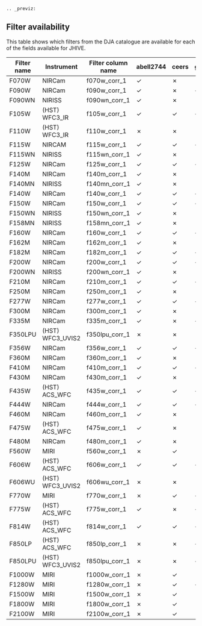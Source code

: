 ```{eval-rst}
.. _previz:
```

## Filter availability 
This table shows which filters from the DJA catalogue are available for each of the fields available for JHIVE.

| Filter name | Instrument | Filter column name | abell2744 | ceers | gdn | gds | ngdeep |
| ----------- | ---------- | ----------- | ------------ | ----- | --- | ---- | ----- |
| F070W | NIRCam | f070w_corr_1 | &#10003; | &#10007; | &#10007; | &#10007; | &#10007;|
| F090W | NIRCam |f090w_corr_1 | &#10003; | &#10007; | &#10003; | &#10003; | &#10007; |
| F090WN | NIRISS |f090wn_corr_1 | &#10003; | &#10007; | &#10007; | &#10007; | &#10007; |
| F105W | (HST) WFC3_IR |f105w_corr_1 | &#10003; | &#10003; | &#10003; | &#10003; | &#10003; |
| F110W | (HST) WFC3_IR |f110w_corr_1 |  &#10007; | &#10007; | &#10007; | &#10003; | &#10007; |
| F115W | NIRCAM |f115w_corr_1 | &#10003; | &#10003; | &#10003; | &#10003; | &#10003; |
| F115WN | NIRISS |f115wn_corr_1 | &#10003; | &#10007; | &#10007; | &#10007; | &#10007; |
| F125W | NIRCam |f125w_corr_1 | &#10003; | &#10003; | &#10003; | &#10003; | &#10003; |
| F140M | NIRCam |f140m_corr_1 | &#10003; | &#10007; | &#10007; | &#10007; | &#10007; |
| F140MN | NIRISS |f140mn_corr_1 | &#10003; | &#10007; | &#10007; | &#10007; | &#10007; |
| F140W | NIRCam |f140w_corr_1 | &#10003; | &#10003; | &#10003; | &#10003; | &#10003; |
| F150W | NIRCam |f150w_corr_1 | &#10003;| &#10003; | &#10003; | &#10003; | &#10003; |
| F150WN | NIRISS |f150wn_corr_1 | &#10003; | &#10007; | &#10007; | &#10003; | &#10007; |
| F158MN | NIRISS |f158mn_corr_1 | &#10003; | &#10007; | &#10007;| &#10007; | &#10007; |
| F160W | NIRCam |f160w_corr_1 | &#10003; |&#10003; | &#10003; | &#10003; | &#10003; |
| F162M | NIRCam |f162m_corr_1 | &#10003; | &#10007; | &#10007; | &#10003; | &#10007; |
| F182M | NIRCam |f182m_corr_1 | &#10003; | &#10003; | &#10003; | &#10003; | &#10007; |
| F200W | NIRCam |f200w_corr_1 | &#10003; | &#10003; | &#10003; | &#10003; | &#10003; |
| F200WN | NIRISS |f200wn_corr_1 | &#10003; | &#10007; | &#10007; | &#10003; | &#10007; |
| F210M | NIRCam |f210m_corr_1 | &#10003; | &#10003; | &#10003; | &#10003; | &#10007; |
| F250M | NIRCam |f250m_corr_1 | &#10003; | &#10007; | &#10007; | &#10003; | &#10007; |
| F277W | NIRCam |f277w_corr_1 | &#10003; | &#10003; | &#10003; | &#10003; | &#10003; |
| F300M | NIRCam |f300m_corr_1 | &#10003; | &#10007; | &#10007; | &#10003; | &#10007; |
| F335M | NIRCam |f335m_corr_1 | &#10003; | &#10007; | &#10003; | &#10003; | &#10007; |
| F350LPU | (HST) WFC3_UVIS2 |f350lpu_corr_1 | &#10007; | &#10007; | &#10007; | &#10007; | &#10003; |
| F356W | NIRCam |f356w_corr_1 | &#10003; | &#10003; | &#10003; | &#10003; | &#10003; |
| F360M | NIRCam |f360m_corr_1 | &#10003; | &#10007; | &#10007; | &#10007; | &#10007; |
| F410M | NIRCam |f410m_corr_1 | &#10003; | &#10003; | &#10003; | &#10003; | &#10007; |
| F430M | NIRCam |f430m_corr_1 | &#10003; | &#10007; | &#10007; | &#10003; | &#10007; |
| F435W | (HST) ACS_WFC |f435w_corr_1 | &#10003; | &#10003; | &#10003; | &#10003; | &#10003; |
| F444W | NIRCam |f444w_corr_1 | &#10003; | &#10003; | &#10003; | &#10003; | &#10003; |
| F460M | NIRCam |f460m_corr_1 | &#10003; | &#10007; | &#10007; | &#10003; | &#10007; |
| F475W | (HST) ACS_WFC |f475w_corr_1 | &#10003;| &#10007; | &#10007; | &#10003; | &#10007; |
| F480M | NIRCam |f480m_corr_1 | &#10003; | &#10007; | &#10007; | &#10003; | &#10007; |
| F560W | MIRI |f560w_corr_1 | &#10007; | &#10003; | &#10007; | &#10003; | &#10007; |
| F606W | (HST) ACS_WFC |f606w_corr_1 | &#10003; | &#10003; | &#10003; | &#10003; | &#10003; |
| F606WU | (HST) WFC3_UVIS2 |f606wu_corr_1 | &#10007; | &#10007; | &#10007; | &#10007; | &#10007; |
| F770W | MIRI |f770w_corr_1 | &#10007; | &#10003; | &#10003; | &#10003; | &#10007; |
| F775W | (HST) ACS_WFC |f775w_corr_1 | &#10003; | &#10007; | &#10003; | &#10003; | &#10003; |
| F814W | (HST) ACS_WFC |f814w_corr_1 | &#10003; | &#10003; | &#10003; | &#10003; | &#10007; |
| F850LP | (HST) ACS_WFC |f850lp_corr_1 | &#10007; | &#10007; | &#10003; | &#10003; | &#10003; |
| F850LPU | (HST) WFC3_UVIS2 |f850lpu_corr_1 | &#10007; | &#10007; | &#10003; | &#10007; | &#10007; |
| F1000W | MIRI |f1000w_corr_1 | &#10007; | &#10003; | &#10007;| &#10003; | &#10007; |
| F1280W | MIRI |f1280w_corr_1 | &#10007; | &#10003; | &#10003; | &#10003; | &#10007; |
| F1500W | MIRI |f1500w_corr_1 | &#10007; | &#10003; | &#10007;| &#10003; | &#10007; |
| F1800W | MIRI |f1800w_corr_1 | &#10007; | &#10003; | &#10007;| &#10003; | &#10007; |
| F2100W | MIRI |f2100w_corr_1 | &#10007; | &#10003; | &#10007;| &#10003; | &#10007; |

